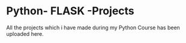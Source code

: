 # Python- FLASK -Projects
All the projects which i have made during my Python Course has been uploaded here.
